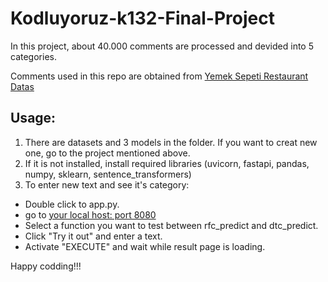 # Kodluyoruz-k132-Final-Project
In this project, about 40.000 comments are processed and devided into 5 categories.

Comments used in this repo are obtained from [Yemek Sepeti Restaurant Datas](https://github.com/CanDeniz-96/Yemek-Sepeti-Restaurant-Datas)

## Usage:
1. There are datasets and 3 models in the folder. If you want to creat new one, go to the project mentioned above.
2. If it is not installed, install required libraries (uvicorn, fastapi, pandas, numpy, sklearn, sentence_transformers) 
3. To enter new text and see it's category:
- Double click to app.py.
- go to [your local host: port 8080](http://127.0.0.1:8080/docs)
- Select a function you want to test between rfc_predict and dtc_predict.
- Click "Try it out" and enter a text.
- Activate "EXECUTE" and wait while result page is loading.


Happy codding!!!